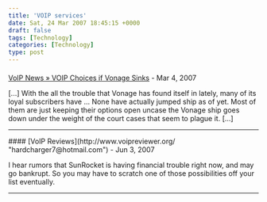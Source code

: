 ```yaml
---
title: 'VOIP services'
date: Sat, 24 Mar 2007 18:45:15 +0000
draft: false
tags: [Technology]
categories: [Technology]
type: post
---
```



#### 
[VoIP News &raquo; VOIP Choices if Vonage Sinks](http://www.voip-news.co.uk/2007/03/29/voip-choices-if-vonage-sinks/ "") - <time datetime="2007-03-29 07:47:38">Mar 4, 2007</time>

\[...\] With the all the trouble that Vonage has found itself in lately, many of its loyal subscribers have ... None have actually jumped ship as of yet. Most of them are just keeping their options open uncase the Vonage ship goes down under the weight of the court cases that seem to plague it. \[...\]
<hr />
#### 
[VoIP Reviews](http://www.voipreviewer.org/ "hardcharger7@hotmail.com") - <time datetime="2007-06-13 03:49:01">Jun 3, 2007</time>

I hear rumors that SunRocket is having financial trouble right now, and may go bankrupt. So you may have to scratch one of those possibilities off your list eventually.
<hr />
